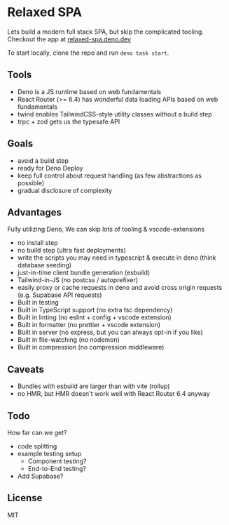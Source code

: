 # Relaxed SPA

Lets build a modern full stack SPA, but skip the complicated tooling. Checkout
the app at [relaxed-spa.deno.dev](https://relaxed-spa.deno.dev)

To start locally, clone the repo and run `deno task start`.

## Tools

- Deno is a JS runtime based on web fundamentals
- React Router (>= 6.4) has wonderful data loading APIs based on web
  fundamentals
- twind enables TailwindCSS-style utility classes without a build step
- trpc + zod gets us the typesafe API

## Goals

- avoid a build step
- ready for Deno Deploy
- keep full control about request handling (as few abstractions as possible)
- gradual disclosure of complexity

## Advantages

Fully utilizing Deno, We can skip lots of tooling & vscode-extensions

- no install step
- no build step (ultra fast deployments)
- write the scripts you may need in typescript & execute in deno (think database
  seeding)
- just-in-time client bundle generation (esbuild)
- Tailwind-in-JS (no postcss / autoprefixer)
- easily proxy or cache requests in deno and avoid cross origin requests (e.g.
  Supabase API requests)
- Built in testing
- Built in TypeScript support (no extra tsc dependency)
- Built in linting (no eslint + config + vscode extension)
- Built in formatter (no prettier + vscode extension)
- Built in server (no express, but you can always opt-in if you like)
- Built in file-watching (no nodemon)
- Built in compression (no compression middleware)

## Caveats

- Bundles with esbuild are larger than with vite (rollup)
- no HMR, but HMR doesn't work well with React Router 6.4 anyway

## Todo

How far can we get?

- code splitting
- example testing setup
  - Component testing?
  - End-to-End testing?
- Add Supabase?

## License

MIT
